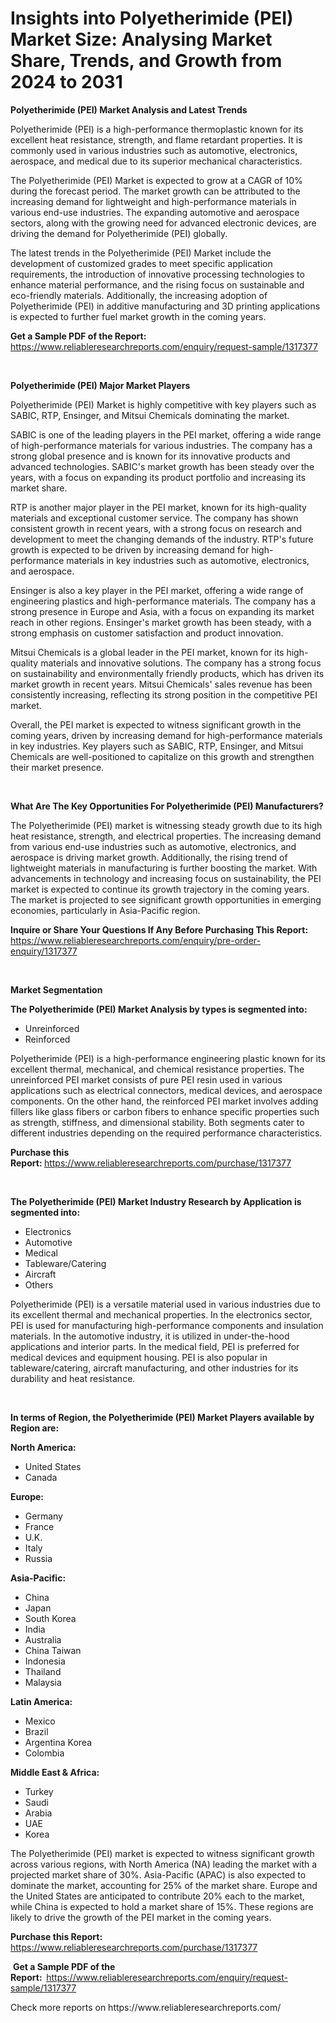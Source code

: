 <p><h1>Insights into Polyetherimide (PEI) Market Size: Analysing Market Share, Trends, and Growth from 2024 to 2031</h1></p><p><strong>Polyetherimide (PEI) Market Analysis and Latest Trends</strong></p>
<p><p>Polyetherimide (PEI) is a high-performance thermoplastic known for its excellent heat resistance, strength, and flame retardant properties. It is commonly used in various industries such as automotive, electronics, aerospace, and medical due to its superior mechanical characteristics.</p><p>The Polyetherimide (PEI) Market is expected to grow at a CAGR of 10% during the forecast period. The market growth can be attributed to the increasing demand for lightweight and high-performance materials in various end-use industries. The expanding automotive and aerospace sectors, along with the growing need for advanced electronic devices, are driving the demand for Polyetherimide (PEI) globally.</p><p>The latest trends in the Polyetherimide (PEI) Market include the development of customized grades to meet specific application requirements, the introduction of innovative processing technologies to enhance material performance, and the rising focus on sustainable and eco-friendly materials. Additionally, the increasing adoption of Polyetherimide (PEI) in additive manufacturing and 3D printing applications is expected to further fuel market growth in the coming years.</p></p>
<p><strong>Get a Sample PDF of the Report:&nbsp;</strong> <a href="https://www.reliableresearchreports.com/enquiry/request-sample/1317377">https://www.reliableresearchreports.com/enquiry/request-sample/1317377</a></p>
<p>&nbsp;</p>
<p><strong>Polyetherimide (PEI) Major Market Players</strong></p>
<p><p>Polyetherimide (PEI) Market is highly competitive with key players such as SABIC, RTP, Ensinger, and Mitsui Chemicals dominating the market. </p><p>SABIC is one of the leading players in the PEI market, offering a wide range of high-performance materials for various industries. The company has a strong global presence and is known for its innovative products and advanced technologies. SABIC's market growth has been steady over the years, with a focus on expanding its product portfolio and increasing its market share.</p><p>RTP is another major player in the PEI market, known for its high-quality materials and exceptional customer service. The company has shown consistent growth in recent years, with a strong focus on research and development to meet the changing demands of the industry. RTP's future growth is expected to be driven by increasing demand for high-performance materials in key industries such as automotive, electronics, and aerospace.</p><p>Ensinger is also a key player in the PEI market, offering a wide range of engineering plastics and high-performance materials. The company has a strong presence in Europe and Asia, with a focus on expanding its market reach in other regions. Ensinger's market growth has been steady, with a strong emphasis on customer satisfaction and product innovation.</p><p>Mitsui Chemicals is a global leader in the PEI market, known for its high-quality materials and innovative solutions. The company has a strong focus on sustainability and environmentally friendly products, which has driven its market growth in recent years. Mitsui Chemicals' sales revenue has been consistently increasing, reflecting its strong position in the competitive PEI market.</p><p>Overall, the PEI market is expected to witness significant growth in the coming years, driven by increasing demand for high-performance materials in key industries. Key players such as SABIC, RTP, Ensinger, and Mitsui Chemicals are well-positioned to capitalize on this growth and strengthen their market presence.</p></p>
<p>&nbsp;</p>
<p><strong>What Are The Key Opportunities For Polyetherimide (PEI) Manufacturers?</strong></p>
<p><p>The Polyetherimide (PEI) market is witnessing steady growth due to its high heat resistance, strength, and electrical properties. The increasing demand from various end-use industries such as automotive, electronics, and aerospace is driving market growth. Additionally, the rising trend of lightweight materials in manufacturing is further boosting the market. With advancements in technology and increasing focus on sustainability, the PEI market is expected to continue its growth trajectory in the coming years. The market is projected to see significant growth opportunities in emerging economies, particularly in Asia-Pacific region.</p></p>
<p><strong>Inquire or Share Your Questions If Any Before Purchasing This Report:</strong> <a href="https://www.reliableresearchreports.com/enquiry/pre-order-enquiry/1317377">https://www.reliableresearchreports.com/enquiry/pre-order-enquiry/1317377</a></p>
<p>&nbsp;</p>
<p><strong>Market Segmentation</strong></p>
<p><strong>The Polyetherimide (PEI) Market Analysis by types is segmented into:</strong></p>
<p><ul><li>Unreinforced</li><li>Reinforced</li></ul></p>
<p><p>Polyetherimide (PEI) is a high-performance engineering plastic known for its excellent thermal, mechanical, and chemical resistance properties. The unreinforced PEI market consists of pure PEI resin used in various applications such as electrical connectors, medical devices, and aerospace components. On the other hand, the reinforced PEI market involves adding fillers like glass fibers or carbon fibers to enhance specific properties such as strength, stiffness, and dimensional stability. Both segments cater to different industries depending on the required performance characteristics.</p></p>
<p><strong>Purchase this Report:&nbsp;</strong><a href="https://www.reliableresearchreports.com/purchase/1317377">https://www.reliableresearchreports.com/purchase/1317377</a></p>
<p>&nbsp;</p>
<p><strong>The Polyetherimide (PEI) Market Industry Research by Application is segmented into:</strong></p>
<p><ul><li>Electronics</li><li>Automotive</li><li>Medical</li><li>Tableware/Catering</li><li>Aircraft</li><li>Others</li></ul></p>
<p><p>Polyetherimide (PEI) is a versatile material used in various industries due to its excellent thermal and mechanical properties. In the electronics sector, PEI is used for manufacturing high-performance components and insulation materials. In the automotive industry, it is utilized in under-the-hood applications and interior parts. In the medical field, PEI is preferred for medical devices and equipment housing. PEI is also popular in tableware/catering, aircraft manufacturing, and other industries for its durability and heat resistance.</p></p>
<p>&nbsp;</p>
<p><strong>In terms of Region, the Polyetherimide (PEI) Market Players available by Region are:</strong></p>
<p>
    <p> <strong> North America: </strong>
        <ul>
            <li>United States</li>
            <li>Canada</li>
        </ul>
        </p> 
    <p> <strong> Europe: </strong>
        <ul>
            <li>Germany</li>
            <li>France</li>
            <li>U.K.</li>
            <li>Italy</li>
            <li>Russia</li>
        </ul>
        </p> 
    <p> <strong> Asia-Pacific: </strong>
        <ul>
            <li>China</li>
            <li>Japan</li>
            <li>South Korea</li>
            <li>India</li>
            <li>Australia</li>
            <li>China Taiwan</li>
            <li>Indonesia</li>
            <li>Thailand</li>
            <li>Malaysia</li>
        </ul>
        </p> 
    <p> <strong> Latin America: </strong>
        <ul>
            <li>Mexico</li>
            <li>Brazil</li>
            <li>Argentina Korea</li>
            <li>Colombia</li>
        </ul>
        </p> 
    <p> <strong> Middle East & Africa: </strong>
        <ul>
            <li>Turkey</li>
            <li>Saudi</li>
            <li>Arabia</li>
            <li>UAE</li>
            <li>Korea</li>
        </ul>
    </p>
    </p>
<p><p>The Polyetherimide (PEI) market is expected to witness significant growth across various regions, with North America (NA) leading the market with a projected market share of 30%. Asia-Pacific (APAC) is also expected to dominate the market, accounting for 25% of the market share. Europe and the United States are anticipated to contribute 20% each to the market, while China is expected to hold a market share of 15%. These regions are likely to drive the growth of the PEI market in the coming years.</p></p>
<p><strong>Purchase this Report: </strong><a href="https://www.reliableresearchreports.com/purchase/1317377">https://www.reliableresearchreports.com/purchase/1317377</a></p>
<p>&nbsp;<strong>Get a Sample PDF of the Report:&nbsp;&nbsp;</strong><a href="https://www.reliableresearchreports.com/enquiry/request-sample/1317377">https://www.reliableresearchreports.com/enquiry/request-sample/1317377</a></p>
<p><strong></strong></p>
<p>Check more reports on https://www.reliableresearchreports.com/</p>